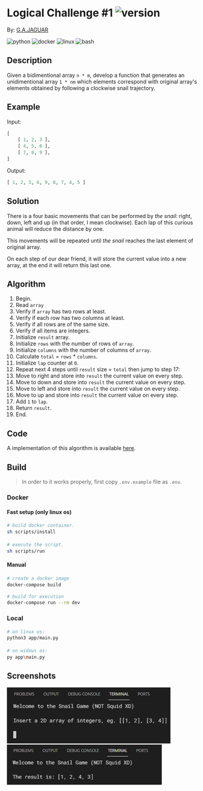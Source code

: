 # Logical Challenge #1 ![version](https://img.shields.io/github/v/tag/gajaguar/logical-challenge-1?label=version&logo=github)

By: [G.A.JAGUAR](https://github.com/gajaguar)

![python](https://img.shields.io/badge/Python-FFD43B?style=for-the-badge&logo=python&logoColor=darkgreen)
![docker](https://img.shields.io/badge/Docker-2CA5E0?style=for-the-badge&logo=docker&logoColor=white)
![linux](https://img.shields.io/badge/Linux-FCC624?style=for-the-badge&logo=linux&logoColor=black)
![bash](https://img.shields.io/badge/Shell_Script-121011?style=for-the-badge&logo=gnu-bash&logoColor=white)

## Description

Given a bidimentional array `n * m`, develop a function that generates an
unidimentional array `1 * nm` which elements correspond with original array's
elements obtained by following a clockwise snail trajectory.

## Example

Input:

```python
[
    [ 1, 2, 3 ],
    [ 4, 5, 6 ],
    [ 7, 8, 9 ],
]
```

Output:

```python
[ 1, 2, 3, 6, 9, 8, 7, 4, 5 ]
```

## Solution

There is a four basic movements that can be performed by _the snail_: right,
down, left and up (in that order, I mean clockwise). Each lap of this curious
animal will reduce the distance by one.

This movements will be repeated until _the snail_ reaches the last element of
original array.

On each step of our dear friend, it will store the current value into a new
array, at the end it will return this last one.

## Algorithm

1. Begin.
2. Read `array`
3. Verify if `array` has two rows at least.
4. Verify if each row has two columns at least.
5. Verify if all rows are of the same size.
6. Verify if all items are integers.
7. Initialize `result` array.
8. Initialize `rows` with the number of rows of `array`.
9. Initialize `columns` with the number of columns of `array`.
10. Calculate `total` = `rows` * `columns`.
11. Initialize `lap` counter at `0`.
12. Repeat next 4 steps until `result` size = `total` then jump to step 17:
13. Move to right and store into `result` the current value on every step.
14. Move to down and store into `result` the current value on every step.
15. Move to left and store into `result` the current value on every step.
16. Move to up and store into `result` the current value on every step.
17. Add `1` to `lap`.
18. Return `result`.
19. End.

## Code

A implementation of this algorithm is available [here](https://github.com/gajaguar/logical-challenge-1/blob/main/app/main.py).

## Build

> In order to it works properly, first copy `.env.example` file as `.env`.

### Docker

#### Fast setup (only linux os)

```bash
# build docker container.
sh scripts/install

# execute the script.
sh scripts/run
```

#### Manual

```bash
# create a docker image
docker-compose build
```

```bash
# build for execution
docker-compose run --rm dev
```

### Local

```bash
# on linux os:
python3 app/main.py

# on widows os:
py app\main.py
```

## Screenshots

![instructions](assets/instructions-screenshot.png)
![result](assets/result-screenshot.png )
